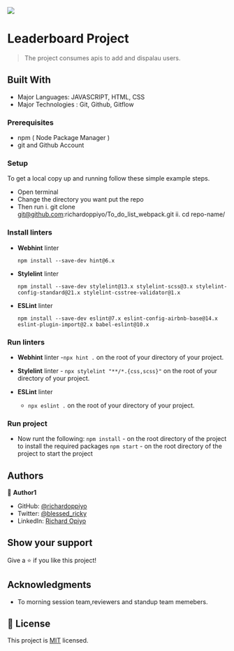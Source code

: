 ![](https://img.shields.io/badge/Microverse-blueviolet)

# Leaderboard Project 

> The project consumes apis to add and dispalau users.


## Built With
- Major Languages: JAVASCRIPT, HTML, CSS
- Major Technologies : Git, Github, Gitflow

### Prerequisites
- npm ( Node Package Manager )
- git and Github Account


### Setup
To get a local copy up and running follow these simple example steps.
- Open terminal
- Change the directory you want put the repo
- Then run
  i. git clone git@github.com:richardoppiyo/To_do_list_webpack.git
  ii. cd repo-name/

### Install linters
- **Webhint** linter

  `npm install --save-dev hint@6.x`

- **Stylelint** linter

  `npm install --save-dev stylelint@13.x stylelint-scss@3.x stylelint-config-standard@21.x stylelint-csstree-validator@1.x`

- **ESLint** linter

  `npm install --save-dev eslint@7.x eslint-config-airbnb-base@14.x eslint-plugin-import@2.x babel-eslint@10.x`


### Run linters
- **Webhint** 
linter -`npx hint .` on the root of your directory of your project.

- **Stylelint** 
linter - `npx stylelint "**/*.{css,scss}"` on the root of your directory of your project.

- **ESLint** linter
  - `npx eslint .` on the root of your directory of your project.


### Run project
- Now runt the following:
 `npm install`  - on the root directory of the project to install the required packages
 `npm start`   - on the root directory of the project to start the project 

## Authors

👤 **Author1**

- GitHub: [@richardoppiyo](https://github.com/richardoppiyo)
- Twitter: [@blessed_ricky](https://twitter.com/blessed_ricky)
- LinkedIn: [Richard Opiyo](https://linkedin.com/in/richardoppiyo)


## Show your support

Give a ⭐️ if you like this project!

## Acknowledgments

- To morning session team,reviewers and standup team memebers.

## 📝 License

This project is [MIT](./MIT.md) licensed.